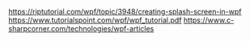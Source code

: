 https://riptutorial.com/wpf/topic/3948/creating-splash-screen-in-wpf
https://www.tutorialspoint.com/wpf/wpf_tutorial.pdf
https://www.c-sharpcorner.com/technologies/wpf-articles
